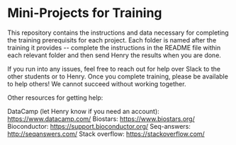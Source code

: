 # Mini-Projects for Training

This repository contains the instructions and data necessary for completing the training prerequisits for each project. Each folder is named after the training it provides -- complete the instructions in the README file within each relevant folder and then send Henry the results when you are done. 

If you run into any issues, feel free to reach out for help over Slack to the other students or to Henry. Once you complete training, please be available to help others! We cannot succeed without working together. 

Other resources for getting help:

DataCamp (let Henry know if you need an account): https://www.datacamp.com/
Biostars: https://www.biostars.org/
Bioconductor: https://support.bioconductor.org/
Seq-answers: http://seqanswers.com/
Stack overflow: https://stackoverflow.com/

